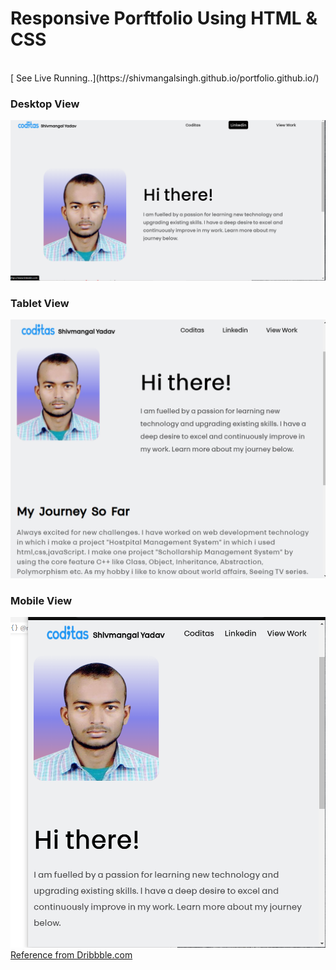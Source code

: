 <!--  -->
<h1>Responsive Porftfolio Using HTML & CSS</h1>
<br>
[ See Live Running..](https://shivmangalsingh.github.io/portfolio.github.io/)
<br>
<h3>Desktop View</h3>

![Desktop View](https://github.com/shivmangalsingh/portfolio.github.io/blob/main/ScreenShort/Screenshot%20(153).png )
<br>
<h3>Tablet View</h3>

![Tablet View](https://github.com/shivmangalsingh/portfolio.github.io/blob/main/ScreenShort/Screenshot%20(154).png)
<br>
<h3>Mobile View</h3>

![Mobile View](https://github.com/shivmangalsingh/portfolio.github.io/blob/main/ScreenShort/Screenshot%20(155).png)
<br>
 [Reference from Dribbble.com](https://dribbble.com/shots/14991063-Portfolio-About-Page)
